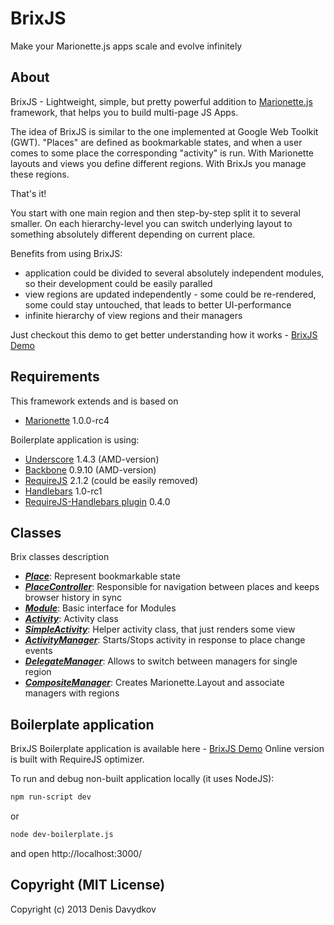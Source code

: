 # BrixJS

Make your Marionette.js apps scale and evolve infinitely

## About

BrixJS - Lightweight, simple, but pretty powerful addition to [Marionette.js](http://marionettejs.com/) framework, that helps you to build multi-page JS Apps.

The idea of BrixJS is similar to the one implemented at Google Web Toolkit (GWT).
"Places" are defined as bookmarkable states, and when a user comes to some place the corresponding "activity" is run.
With Marionette layouts and views you define different regions.
With BrixJs you manage these regions.

That's it!

You start with one main region and then step-by-step split it to several smaller.
On each hierarchy-level you can switch underlying layout to something absolutely different depending on current place.

Benefits from using BrixJS:

* application could be divided to several absolutely independent modules, so their development could be easily paralled
* view regions are updated independently - some could be re-rendered, some could stay untouched, that leads to better UI-performance
* infinite hierarchy of view regions and their managers

Just checkout this demo to get better understanding how it works - [BrixJS Demo](http://brixjs.com/boilerplate/)

## Requirements

This framework extends and is based on

* [Marionette](http://marionettejs.com/) 1.0.0-rc4

Boilerplate application is using:

* [Underscore](https://github.com/amdjs/underscore) 1.4.3 (AMD-version)
* [Backbone](https://github.com/amdjs/backbone) 0.9.10 (AMD-version)
* [RequireJS](https://github.com/jrburke/requirejs) 2.1.2 (could be easily removed)
* [Handlebars](handlebarsjs.com) 1.0-rc1
* [RequireJS-Handlebars plugin](https://github.com/SlexAxton/require-handlebars-plugin) 0.4.0

## Classes

Brix classes description

* [***Place***](https://github.com/beenokle/brixjs/blob/master/docs/place.md): Represent bookmarkable state
* [***PlaceController***](https://github.com/beenokle/brixjs/blob/master/docs/placecontroller.md): Responsible for navigation between places and keeps browser history in sync
* [***Module***](https://github.com/beenokle/brixjs/blob/master/docs/module.md): Basic interface for Modules
* [***Activity***](https://github.com/beenokle/brixjs/blob/master/docs/activity.md): Activity class
* [***SimpleActivity***](https://github.com/beenokle/brixjs/blob/master/docs/simpleactivity.md): Helper activity class, that just renders some view
* [***ActivityManager***](https://github.com/beenokle/brixjs/blob/master/docs/activitymanager.md): Starts/Stops activity in response to place change events
* [***DelegateManager***](https://github.com/beenokle/brixjs/blob/master/docs/delegatemanager.md): Allows to switch between managers for single region
* [***CompositeManager***](https://github.com/beenokle/brixjs/blob/master/docs/compositemanager.md): Creates Marionette.Layout and associate managers with regions


## Boilerplate application

BrixJS Boilerplate application is available here - [BrixJS Demo](http://brixjs.com/boilerplate/)
Online version is built with RequireJS optimizer.

To run and debug non-built application locally (it uses NodeJS):

```sh
npm run-script dev
```

or

```sh
node dev-boilerplate.js
```

and open http://localhost:3000/

## Copyright (MIT License)

Copyright (c) 2013 Denis Davydkov
